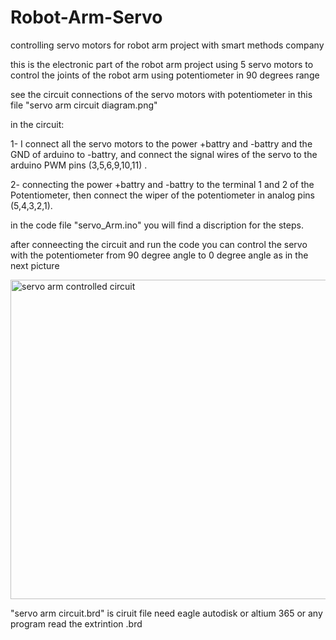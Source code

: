 # Robot-Arm-Servo
controlling servo motors for robot arm project with smart methods company

this is the electronic part of the robot arm project
using 5 servo motors to control the joints of the robot arm  using potentiometer in 90 degrees range


see the circuit connections  of the servo motors with potentiometer in this file "servo arm circuit diagram.png"

in the circuit:

1- I connect all the servo motors to the power +battry and -battry and the GND of arduino to -battry, and connect the signal wires of the servo to the arduino PWM pins (3,5,6,9,10,11) .

2- connecting the power +battry and -battry to the terminal 1 and 2 of the Potentiometer, then connect the wiper of the potentiometer in analog pins (5,4,3,2,1).

in the code file "servo_Arm.ino" you will find a discription for the steps.

after conneecting the circuit and run the code you can control the servo with the potentiometer from 90 degree angle to 0 degree angle as in the next picture

<img width="511" alt="servo arm controlled circuit" src="https://user-images.githubusercontent.com/86025722/122647833-d3614480-d12e-11eb-8287-63647509f221.PNG">


"servo arm circuit.brd" is ciruit file need eagle autodisk or altium 365 or any program read the extrintion .brd
